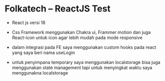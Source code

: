 # Folkatech – ReactJS Test

- React js versi 18

- Css Framework menggunakan Chakra ui, Frammer motion dan juga       React-icon untuk icon agar lebih mudah pada mode responsive

- dalam integrasi pada FE saya menggunakan custom hooks pada react yang saya beri nama useLogin

- untuk penyimpana temporary saya menggunakan localstorage bisa juga menggunakan state management tapi untuk menyingkat waktu saya menggunakna localstorage


